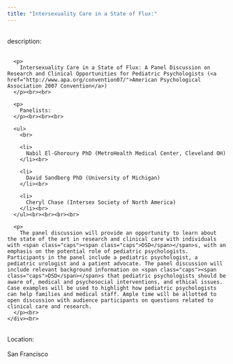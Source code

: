 ```yaml
---
title: "Intersexuality Care in a State of Flux:"
---
```


<div class="flexinode-body flexinode-2">
  <div class="flexinode-textarea-1">
    <div class="form-item">
      <br> <label>description:</label><br /> <br> 
      
      <p>
        Intersexuality Care in a State of Flux: A Panel Discussion on Research and Clinical Opportunities for Pediatric Psychologists (<a href="http://www.apa.org/convention07/">American Psychological Association 2007 Convention</a>)
      </p><br><br>
      
      <p>
        Panelists:
      </p><br><br><br>
      
      <ul>
        <br>
        
        <li>
          Nabil El-Ghoroury PhD (MetroHealth Medical Center, Cleveland OH)
        </li><br>
        
        <li>
          David Sandberg PhD (University of Michigan)
        </li><br>
        
        <li>
          Cheryl Chase (Intersex Society of North America)
        </li><br>
      </ul><br><br><br><br>
      
      <p>
        The panel discussion will provide an opportunity to learn about the state of the art in research and clinical care with individuals with <span class="caps"><span class="caps">DSD</span></span>s, with an emphasis on the potential role of pediatric psychologists. Participants in the panel include a pediatric psychologist, a pediatric urologist and a patient advocate. The panel discussion will include relevant background information on <span class="caps"><span class="caps">DSD</span></span>s that pediatric psychologists should be aware of, medical and psychosocial interventions, and ethical issues. Case examples will be used to highlight how pediatric psychologists can help families and medical staff. Ample time will be allotted to open discussion with audience participants on questions related to clinical care and research.
      </p><br>
    </div><br>
  </div>
  
  <div class="flexinode-textfield-2">
    <div class="form-item">
      <br> <label>Location:</label><br /> <br> San Francisco<br>
    </div><br>
  </div>
</div>